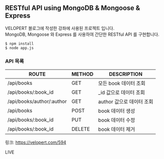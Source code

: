## RESTful API using MongoDB & Mongoose & Express
VELOPERT 블로그에 작성한 강좌에 사용된 프로젝트 입니다.  
MongoDB, Mongoose 와 Express 를 사용하여 간단한 RESTful API 를 구현합니다.  

```
$ npm install
$ node app.js
```


### API 목록
| ROUTE                     | METHOD | DESCRIPTION               |
|---------------------------|--------|---------------------------|
| /api/books                | GET    | 모든 book 데이터 조회     |
| /api/books/:book_id       | GET    | _id 값으로 데이터 조회    |
| /api/books/author/:author | GET    | author 값으로 데이터 조회 |
| /api/books                | POST   | book 데이터 생성          |
| /api/books/:book_id       | PUT    | book 데이터 수정          |
| /api/books/:book_id       | DELETE | book 데이터 제거          |

링크: https://velopert.com/594

LIVE
